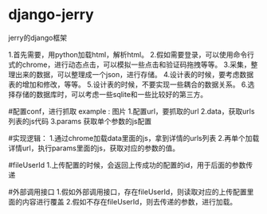 # django-jerry
jerry的django框架

1.首先需要，用python加载html，解析html。
2.假如需要登录，可以使用命令行式的chrome，进行动态点击，可以模拟一些点击和验证码拖拽等等。
3.采集，整理出来的数据，可以整理成一个json，进行存储。
4.设计表的时候，要考虑数据表的增加和修改，等等。
5.设计表的时候，不要实现一些耦合的数据关系。
6.选择存储的数据库时，可以考虑一些sqlite和一些比较好的第三方。

#配置conf，进行抓取
example : 图片
1.配置url，要抓取的url
2.data，获取urls列表的js代码
3.params 获取单个参数的js配置

#实现逻辑：
1.通过chrome加载data里面的js，拿到详情的urls列表
2.再单个加载详情url，执行params里面的js，获取对应的参数的值。

#fileUserId
1.上传配置的时候，会返回上传成功的配置的id，用于后面的参数传递

#外部调用接口
1.假如外部调用接口，存在fileUserId，则读取对应的上传配置里面的内容进行覆盖
2.假如不存在fileUserId，则去传递的参数，进行加载。

